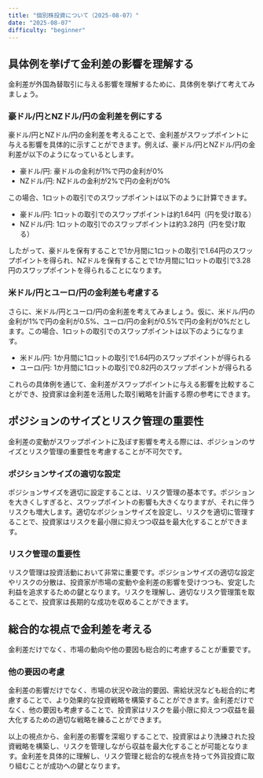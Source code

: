 ```yaml
---
title: "個別株投資について（2025-08-07）"
date: "2025-08-07"
difficulty: "beginner"
---
```


## 具体例を挙げて金利差の影響を理解する

金利差が外国為替取引に与える影響を理解するために、具体例を挙げて考えてみましょう。

### 豪ドル/円とNZドル/円の金利差を例にする

豪ドル/円とNZドル/円の金利差を考えることで、金利差がスワップポイントに与える影響を具体的に示すことができます。例えば、豪ドル/円とNZドル/円の金利差が以下のようになっているとします。

- 豪ドル/円: 豪ドルの金利が1%で円の金利が0%
- NZドル/円: NZドルの金利が2%で円の金利が0%

この場合、1ロットの取引でのスワップポイントは以下のように計算できます。

- 豪ドル/円: 1ロットの取引でのスワップポイントは約1.64円（円を受け取る）
- NZドル/円: 1ロットの取引でのスワップポイントは約3.28円（円を受け取る）

したがって、豪ドルを保有することで1か月間に1ロットの取引で1.64円のスワップポイントを得られ、NZドルを保有することで1か月間に1ロットの取引で3.28円のスワップポイントを得られることになります。

### 米ドル/円とユーロ/円の金利差も考慮する

さらに、米ドル/円とユーロ/円の金利差を考えてみましょう。仮に、米ドル/円の金利が1%で円の金利が0.5%、ユーロ/円の金利が0.5%で円の金利が0%だとします。この場合、1ロットの取引でのスワップポイントは以下のようになります。

- 米ドル/円: 1か月間に1ロットの取引で1.64円のスワップポイントが得られる
- ユーロ/円: 1か月間に1ロットの取引で0.82円のスワップポイントが得られる

これらの具体例を通じて、金利差がスワップポイントに与える影響を比較することができ、投資家は金利差を活用した取引戦略を計画する際の参考にできます。

## ポジションのサイズとリスク管理の重要性

金利差の変動がスワップポイントに及ぼす影響を考える際には、ポジションのサイズとリスク管理の重要性を考慮することが不可欠です。

### ポジションサイズの適切な設定

ポジションサイズを適切に設定することは、リスク管理の基本です。ポジションを大きくしすぎると、スワップポイントの影響も大きくなりますが、それに伴うリスクも増大します。適切なポジションサイズを設定し、リスクを適切に管理することで、投資家はリスクを最小限に抑えつつ収益を最大化することができます。

### リスク管理の重要性

リスク管理は投資活動において非常に重要です。ポジションサイズの適切な設定やリスクの分散は、投資家が市場の変動や金利差の影響を受けつつも、安定した利益を追求するための鍵となります。リスクを理解し、適切なリスク管理策を取ることで、投資家は長期的な成功を収めることができます。

## 総合的な視点で金利差を考える

金利差だけでなく、市場の動向や他の要因も総合的に考慮することが重要です。

### 他の要因の考慮

金利差の影響だけでなく、市場の状況や政治的要因、需給状況なども総合的に考慮することで、より効果的な投資戦略を構築することができます。金利差だけでなく、他の要因も考慮することで、投資家はリスクを最小限に抑えつつ収益を最大化するための適切な戦略を練ることができます。

以上の視点から、金利差の影響を深堀りすることで、投資家はより洗練された投資戦略を構築し、リスクを管理しながら収益を最大化することが可能となります。金利差を具体的に理解し、リスク管理と総合的な視点を持って外貨投資に取り組むことが成功への鍵となります。
